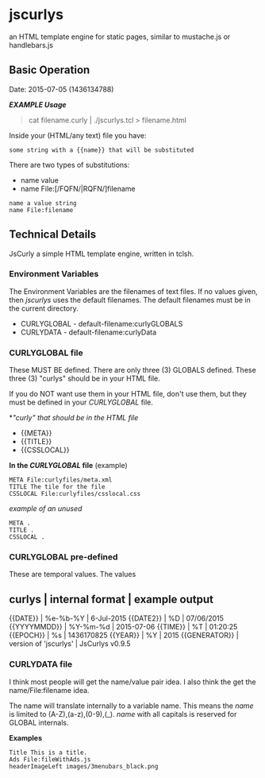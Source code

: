 # jscurlys #
an HTML template engine for static pages, similar to mustache.js or handlebars.js

## Basic Operation ##
Date: 2015-07-05 (1436134788)

***EXAMPLE Usage***
> cat filename.curly | ./jscurlys.tcl > filename.html

Inside your (HTML/any text) file you have:
```
some string with a {{name}} that will be substituted
```

There are two types of substitutions:

* name value
* name File:[/FQFN/|RQFN/]filename

```
name a value string
name File:filename
```


## Technical Details ##
JsCurly a simple HTML template engine, written in tclsh.

### Environment Variables ###

The Environment Variables are the filenames of text files.
If no values given, then *jscurlys* uses the default filenames.
The default filenames must be in the current directory.

* CURLYGLOBAL - default-filename:curlyGLOBALS
* CURLYDATA   - default-filename:curlyData

### CURLYGLOBAL file ###

These MUST BE defined. There are only three (3) GLOBALS defined.
These three (3) "curlys" should be in your HTML file.

If you do NOT want use them in your HTML file, don't use them,
but they must be defined in your *CURLYGLOBAL* file.

**"curly" that should be in the *HTML* file*

* {{META}}
* {{TITLE}}
* {{CSSLOCAL}}

**In the *CURLYGLOBAL* file** (example)

```
META File:curlyfiles/meta.xml
TITLE The tile for the file
CSSLOCAL File:curlyfiles/csslocal.css
```

*example of an unused*

```
META .
TITLE .
CSSLOCAL .
```

### CURLYGLOBAL pre-defined ###

These are temporal values. The values 

curlys | internal format | example output
-----------------------------------------
{{DATE}}      | %e-%b-%Y | 6-Jul-2015
{{DATE2}}     | %D       | 07/06/2015
{{YYYYMMDD}}  | %Y-%m-%d | 2015-07-06
{{TIME}}      | %T       | 01:20:25
{{EPOCH}}     | %s       | 1436170825
{{YEAR}}      | %Y       | 2015
{{GENERATOR}} | version of 'jscurlys' | JsCurlys v0.9.5

### CURLYDATA file ###

I think most people will get the name/value pair idea. 
I also think the get the name/File:filename idea.

The name will translate internally to a variable name.
This means the *name* is limited to (A-Z),(a-z),(0-9),(_).
*name* with all capitals is reserved for GLOBAL internals.

**Examples**

```
Title This is a title.
Ads File:fileWithAds.js
headerImageLeft images/3menubars_black.png
```


